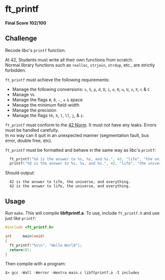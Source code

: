# ft_printf

#### Final Score 102/100

## Challenge

Recode libc's ```printf``` function. 

At 42, Students must write all their own functions from scratch. <br />
Normal library functions such as ```realloc```, ```strjoin```, ```strdup```, etc., are strictly forbidden.<br />

```ft_printf``` must achieve the following requirements:

  - Manage the following conversions: ```s```, ```S```, ```p```, ```d```, ```D```, ```i```, ```o```, ```O```, ```u```, ```U```, ```x```, ```X```, ```c``` & ```C``` 
  - Manage ```%%```
  - Manage the flags ```#```, ```0```, ```-```, + ```&``` space
  - Manage the minimum field-width
  - Manage the precision
  - Manage the flags ```hh```, ```h```, ```l```, ```ll```, ```j```, & ```z```.

```ft_printf``` must conform to the [42 Norm](https://cdn.intra.42.fr/pdf/pdf/960/norme.en.pdf). It must not have any leaks. Errors must be handled carefully. <br />
In no way can it quit in an unexpected manner (segmentation fault, bus error, double free, etc).

```ft_printf``` must be formatted and behave in the same way as libc's ```printf```:

```c
  ft_printf("%d is the answer to %s, %s, and %s.", 42, "life", "the universe", "everything");
  printf("%d is the answer to %s, %s, and %s.", 42, "life", "the universe", "everything");
```
Should output:

```
  42 is the answer to life, the universe, and everything.
  42 is the answer to life, the universe, and everything.
```

## Usage

Run ```make```. This will compile **libftprintf.a**. To use, include ```ft_printf.h``` and use just like ```printf```:
```c
#include <ft_printf.h>

int     main(void)
{
  ft_printf("%s\n", "Hello World");
  return(0);
}
```
Then compile with a program:
```
$> gcc -Wall -Werror -Wextra main.c libftprintf.a -I includes 
```
